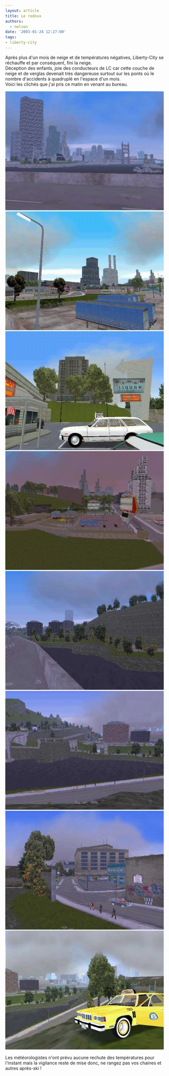 ```yaml
---
layout: article
title: Le redoux
authors:
  - nelson
date: '2003-01-24 12:27:00'
tags:
- liberty-city
---
```


Après plus d'un mois de neige et de températures négatives, Liberty-City se réchauffe et par conséquent, fini la neige.  
Déception des enfants, joie des conducteurs de LC car cette couche de neige et de verglas devenait très dangereuse surtout sur les ponts où le nombre d'accidents à quadruplé en l'espace d'un mois.  
Voici les clichés que j'ai pris ce matin en venant au bureau.

![](/content/images/2016/07/Degel2.jpg)
![](/content/images/2016/07/Degel3.jpg)
![](/content/images/2016/07/Degel4.jpg)
![](/content/images/2016/07/Degel5.jpg)
![](/content/images/2016/07/Degel6.jpg)
![](/content/images/2016/07/Degel7.jpg)
![](/content/images/2016/07/Degel8.jpg)
![](/content/images/2016/07/Degel9.jpg)

Les météorologistes n'ont prévu aucune rechute des températures pour l'instant mais la vigilance reste de mise donc, ne rangez pas vos chaines et autres après-ski !